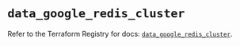# `data_google_redis_cluster`

Refer to the Terraform Registry for docs: [`data_google_redis_cluster`](https://registry.terraform.io/providers/hashicorp/google/6.49.0/docs/data-sources/redis_cluster).
